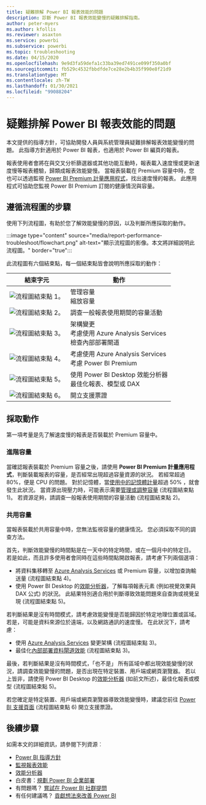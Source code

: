 ```yaml
---
title: 疑難排解 Power BI 報表效能的問題
description: 診斷 Power BI 報表效能變慢的疑難排解指南。
author: peter-myers
ms.author: kfollis
ms.reviewer: asaxton
ms.service: powerbi
ms.subservice: powerbi
ms.topic: troubleshooting
ms.date: 04/15/2020
ms.openlocfilehash: 9e9d3fa59defa1c33ba39ed7491ce099f350a0bf
ms.sourcegitcommit: fb529c4532fbbdfde7ce28e2b4b35f990e8f21d9
ms.translationtype: MT
ms.contentlocale: zh-TW
ms.lasthandoff: 01/30/2021
ms.locfileid: "99088204"
---
```

# <a name="troubleshoot-report-performance-in-power-bi"></a>疑難排解 Power BI 報表效能的問題

本文提供的指導方針，可協助開發人員與系統管理員疑難排解報表效能變慢的問題。 此指導方針適用於 Power BI 報表，也適用於 Power BI 編頁的報表。

報表使用者會將在與交叉分析篩選器或其他功能互動時，報表載入速度慢或更新速度慢等報表體驗，歸類成報表效能變慢。 當報表裝載在 Premium 容量中時，您也可以透過監視 [Power BI Premium 計量應用程式](../admin/service-admin-premium-monitor-capacity.md)，找出速度慢的報表。 此應用程式可協助您監視 Power BI Premium 訂閱的健康情況與容量。

## <a name="follow-flowchart-steps"></a>遵循流程圖的步驟

使用下列流程圖，有助於您了解效能變慢的原因，以及判斷所應採取的動作。

:::image type="content" source="media/report-performance-troubleshoot/flowchart.png" alt-text="顯示流程圖的影像。本文將詳細說明此流程圖。" border="true":::

此流程圖有六個結束點，每一個結束點皆會說明所應採取的動作：

|結束字元|動作|
|---------|---------|
|![流程圖結束點 1。](media/common/icon-01-red-30x30.png)|管理容量<br />縮放容量 |
|![流程圖結束點 2。](media/common/icon-02-red-30x30.png)|調查一般報表使用期間的容量活動|
|![流程圖結束點 3。](media/common/icon-03-red-30x30.png)|架構變更<br />考慮使用 Azure Analysis Services<br />檢查內部部署閘道|
|![流程圖結束點 4。](media/common/icon-04-red-30x30.png)|考慮使用 Azure Analysis Services<br />考慮 Power BI Premium|
|![流程圖結束點 5。](media/common/icon-05-red-30x30.png)|使用 Power BI Desktop 效能分析器<br />最佳化報表、模型或 DAX|
|![流程圖結束點 6。](media/common/icon-06-red-30x30.png)|開立支援票證|

## <a name="take-action"></a>採取動作

第一項考量是先了解速度慢的報表是否裝載於 Premium 容量中。

### <a name="premium-capacity"></a>進階容量

當確認報表裝載於 Premium 容量之後，請使用 **Power BI Premium 計量應用程式**，判斷裝載報表的容量，是否經常出現超過容量資源的狀況。 若經常超過 80%，便是 CPU 的問題。 對於記憶體，當[使用中的記憶體計量](../admin/service-premium-metrics-app.md#the-active-memory-metric)超過 50% ，就會發生此狀況。 當資源出現壓力時，可能表示需要[管理或調整容量](../admin/service-admin-premium-manage.md) (流程圖結束點 1)。 若資源足夠，請調查一般報表使用期間的容量活動 (流程圖結束點 2)。

### <a name="shared-capacity"></a>共用容量

當報表裝載於共用容量中時，您無法監視容量的健康情況。 您必須採取不同的調查方法。

首先，判斷效能變慢的時間點是在一天中的特定時間，或在一個月中的特定日。 若是如此，而且許多使用者會同時在這些時間點開啟報表，請考慮下列兩個選項：

- 將資料集移轉至 [Azure Analysis Services](/azure/analysis-services/analysis-services-overview) 或 Premium 容量，以增加查詢輸送量 (流程圖結束點 4)。
- 使用 Power BI Desktop 的[效能分析器](../create-reports/desktop-performance-analyzer.md)，了解每項報表元素 (例如視覺效果與 DAX 公式) 的狀況。 此結果特別適合用於判斷導致效能問題來自查詢或視覺呈現 (流程圖結束點 5)。

若判斷結果是沒有時間模式，請考慮效能變慢是否能歸因於特定地理位置或區域。 若是，可能是資料來源位於遠端，以及網路通訊的速度慢。 在此狀況下，請考慮：

- 使用 [Azure Analysis Services](/azure/analysis-services/analysis-services-overview) 變更架構 (流程圖結束點 3)。
- 最佳化[內部部署資料閘道效能](/data-integration/gateway/service-gateway-performance) (流程圖結束點 3)。

最後，若判斷結果是沒有時間模式，「也不是」  所有區域中都出現效能變慢的狀況，請調查效能變慢的問題，是否出現在特定裝置、用戶端或網頁瀏覽器。 若以上皆非，請使用 Power BI Desktop 的[效能分析器](../create-reports/desktop-performance-analyzer.md) (如前文所述)，最佳化報表或模型 (流程圖結束點 5)。

若您確定是特定裝置、用戶端或網頁瀏覽器導致效能變慢時，建議您前往 [Power BI 支援頁面](https://powerbi.microsoft.com/support/) (流程圖結束點 6) 開立支援票證。

## <a name="next-steps"></a>後續步驟

如需本文的詳細資訊，請參閱下列資源︰

- [Power BI 指導方針](index.yml)
- [監視報表效能](monitor-report-performance.md)
- [效能分析器](../create-reports/desktop-performance-analyzer.md)
- 白皮書：[規劃 Power BI 企業部署](https://go.microsoft.com/fwlink/?linkid=2057861)
- 有問題嗎？ [嘗試在 Power BI 社群提問](https://community.powerbi.com/)
- 有任何建議嗎？ [貢獻想法來改善 Power BI](https://ideas.powerbi.com/)
